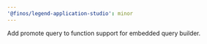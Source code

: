 ```yaml
---
'@finos/legend-application-studio': minor
---
```


Add promote query to function support for embedded query builder.